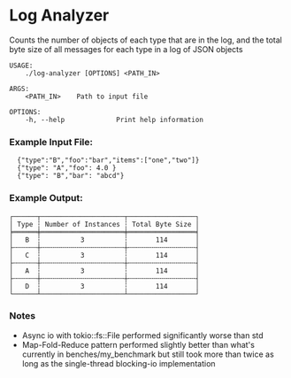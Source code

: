 # Log Analyzer

Counts the number of objects of each type that are in the log, and the total byte size of all messages for each type in a log of JSON objects

```
USAGE:
    ./log-analyzer [OPTIONS] <PATH_IN>

ARGS:
    <PATH_IN>    Path to input file

OPTIONS:
    -h, --help             Print help information
```

### Example Input File:

```
  {"type":"B","foo":"bar","items":["one","two"]}
  {"type": "A","foo": 4.0 }
  {"type": "B","bar": "abcd"}
```

### Example Output:

```
┌──────┬─────────────────────┬─────────────────┐
│ Type ┆ Number of Instances ┆ Total Byte Size │
╞══════╪═════════════════════╪═════════════════╡
│   B  ┆          3          ┆       114       │
├╌╌╌╌╌╌┼╌╌╌╌╌╌╌╌╌╌╌╌╌╌╌╌╌╌╌╌╌┼╌╌╌╌╌╌╌╌╌╌╌╌╌╌╌╌╌┤
│   C  ┆          3          ┆       114       │
├╌╌╌╌╌╌┼╌╌╌╌╌╌╌╌╌╌╌╌╌╌╌╌╌╌╌╌╌┼╌╌╌╌╌╌╌╌╌╌╌╌╌╌╌╌╌┤
│   A  ┆          3          ┆       114       │
├╌╌╌╌╌╌┼╌╌╌╌╌╌╌╌╌╌╌╌╌╌╌╌╌╌╌╌╌┼╌╌╌╌╌╌╌╌╌╌╌╌╌╌╌╌╌┤
│   D  ┆          3          ┆       114       │
└──────┴─────────────────────┴─────────────────┘
```

### Notes 

- Async io with tokio::fs::File performed significantly worse than std
- Map-Fold-Reduce pattern performed slightly better than what's currently in benches/my_benchmark but still took more than twice as long as the single-thread blocking-io implementation